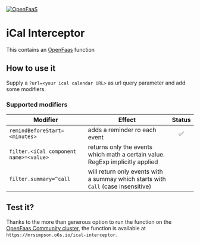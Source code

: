 [![OpenFaaS](https://img.shields.io/badge/openfaas-cloud-blue.svg)](https://www.openfaas.com)

# iCal Interceptor

This contains an [OpenFaas](https://www.openfaas.com/) function 

## How to use it

Supply a `?url=<your ical calendar URL>` as url query parameter and add some modifiers.

### Supported modifiers

| Modifier | Effect | Status |
| -------- | ------ |:------:|  
| `remindBeforeStart=<minutes>` | adds a reminder ro each event | ✅ |
| `filter.<iCal component name>=<value>` | returns only the events which math a certain value. RegExp implicitly applied |
| `filter.summary=^call` | will return only events with a summay which starts with `Call` (case insensitive) |

## Test it?

Thanks to the more than generous option to run the function on the [OpenFaas Community cluster](https://github.com/openfaas/community-cluster/tree/master/docs), the function is available at `https://mrsimpson.o6s.io/ical-interceptor`.
